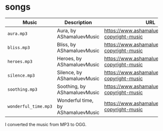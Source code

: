 # songs

| Music                | Description                        | URL                                                  |
| -------------------- | ---------------------------------- | ---------------------------------------------------- |
| `aura.mp3`           | Aura, by AShamaluevMusic           | <https://www.ashamaluevmusic.com/no-copyright-music> |
| `bliss.mp3`          | Bliss, by AShamaluevMusic          | <https://www.ashamaluevmusic.com/no-copyright-music> |
| `heroes.mp3`         | Heroes, by AShamaluevMusic         | <https://www.ashamaluevmusic.com/no-copyright-music> |
| `silence.mp3`        | Silence, by AShamaluevMusic        | <https://www.ashamaluevmusic.com/no-copyright-music> |
| `soothing.mp3`       | Soothing, by AShamaluevMusic       | <https://www.ashamaluevmusic.com/no-copyright-music> |
| `wonderful_time.mp3` | Wonderful time, by AShamaluevMusic | <https://www.ashamaluevmusic.com/no-copyright-music> |

I converted the music from MP3 to OGG.

